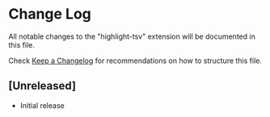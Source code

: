 # Change Log
All notable changes to the "highlight-tsv" extension will be documented in this file.

Check [Keep a Changelog](http://keepachangelog.com/) for recommendations on how to structure this file.

## [Unreleased]
- Initial release